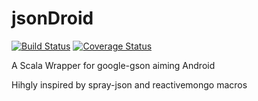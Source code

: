 jsonDroid
=========

[![Build Status](https://travis-ci.org/csenol/jsonDroid.png?branch=master)](https://travis-ci.org/csenol/jsonDroid)
[![Coverage Status](https://coveralls.io/repos/csenol/jsonDroid/badge.png?branch=master)](https://coveralls.io/r/csenol/jsonDroid?branch=master)

A Scala Wrapper for google-gson aiming Android

Hihgly inspired by spray-json and reactivemongo macros

